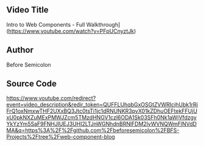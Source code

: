 ## Video Title
Intro to Web Components - Full Walkthrough](https://www.youtube.com/watch?v=PFpUCnyztJk)

## Author
Before Semicolon

## Source Code
https://www.youtube.com/redirect?event=video_description&redir_token=QUFFLUhqbGxOSGtZVWRIcjhUbk1rRjFrQ1oxNmxwTHF2UXxBQ3Jtc0tsTi1jc1dRNUNKR3pvX01kZDhuOEFtekFFUjUxU0pkNXZuMExPMWJZcm5TMzdHNGV1czl6ODA1Sk03SFh0Nk1aWjVfdzgyYkYzYm5SaF9FNHJlUEJ3UHI2LTJnWGNhdnBRNlFDM2lyWVNQWmFlNVdDMA&q=https%3A%2F%2Fgithub.com%2Fbeforesemicolon%2FBFS-Projects%2Ftree%2Fweb-component-blog

